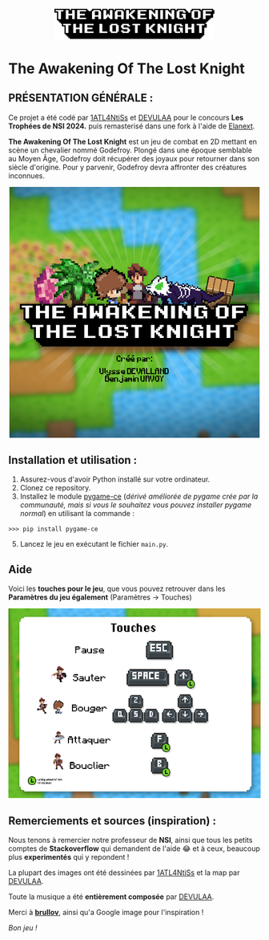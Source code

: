 <p align="center">
  <img src="https://github.com/DEVULAA/The-Awakening-of-the-Lost-Knight/blob/main/assets/images/logo.png?raw=true" width='320' alt="Logo du jeu"/>
</p>

# The Awakening Of The Lost Knight

## PRÉSENTATION GÉNÉRALE :

Ce projet a été codé par <a href="https://github.com/1ATL4NtiSs">1ATL4NtiSs</a> et <a href="https://github.com/DEVULAA">DEVULAA</a> pour le concours **Les Trophées de NSI 2024.** puis remasterisé dans une fork à l'aide de <a href="https://github.com/Elanextdev">Elanext</a>.



**The Awakening Of The Lost Knight** est un jeu de combat en 2D mettant en scène un chevalier nommé Godefroy. 
Plongé dans une époque semblable au Moyen Âge, Godefroy doit récupérer des joyaux pour retourner dans son siècle d'origine. 
Pour y parvenir, Godefroy devra affronter des créatures inconnues.

<p align="center">
  <img src="https://github.com/DEVULAA/The-Awakening-of-the-Lost-Knight/blob/main/assets/images/image_logo.png?raw=true" alt="Logo du jeu"/>
</p>

## Installation et utilisation :

1. Assurez-vous d'avoir Python installé sur votre ordinateur.
2. Clonez ce repository.
3. Installez le module [pygame-ce](https://github.com/pygame-community/pygame-ce) (_dérivé améliorée de pygame crée par la communauté, mais si vous le souhaitez vous pouvez installer pygame normal_) en utilisant la commande :
```
>>> pip install pygame-ce
```
5. Lancez le jeu en exécutant le fichier `main.py`.

## Aide

Voici les **touches pour le jeu**, que vous pouvez retrouver dans les **Paramètres du jeu également** (Paramètres -> Touches)
<p align="center">
  <img src="https://github.com/DEVULAA/The-Awakening-of-the-Lost-Knight/blob/main/assets/images/ecran_touches.png?raw=true" alt="Écran touches"/>
</p>

## Remerciements et sources (inspiration) :

Nous tenons à remercier notre professeur de **NSI**, ainsi que tous les petits comptes de **Stackoverflow** qui demandent de l'aide 😂 et à ceux, beaucoup plus **experimentés** qui y repondent !

La plupart des images ont été dessinées par <a href="https://github.com/1ATL4NtiSs">1ATL4NtiSs</a> et la map par <a href="https://github.com/DEVULAA">DEVULAA</a>.

Toute la musique a été **entièrement composée** par <a href="https://github.com/DEVULAA">DEVULAA</a>.

Merci à [**brullov**](https://twitter.com/brullov_art), ainsi qu'a Google image pour l'inspiration !


*Bon jeu !*
